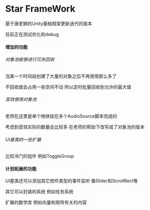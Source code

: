 # Star FrameWork

基于唐老狮的Unity基础框架更新迭代的版本

目前正在测试优化和debug



#### 增加的功能

###### 对象池能够进行冗余回收 

当某一个时间段创建了大量的对象之后不再使用那么多了

不回收就会占用一些空间不动 所以定时批量回收到允许的最大值

###### 音效使用对象池

老师在这里是单个物体挂在多个AudioSource脚本完成的

考虑到音效实际的数量会比较多 在老师的帮助下改写成了对象池的版本

###### UI基类的一些扩展

比较冷门的组件 例如ToggleGroup



#### 计划拓展的功能

UI基类还可以添加其它控件类型的事件监听 像Slider和ScrollRect等

其它可以封装的系统 例如任务系统

扩展的数学库 例如向量和矩阵有关的内容
